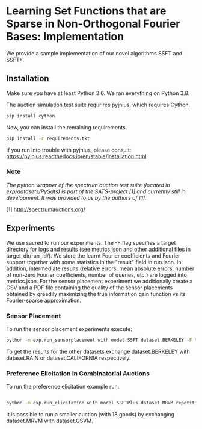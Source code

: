 # Learning Set Functions that are Sparse in Non-Orthogonal Fourier Bases: Implementation

We provide a sample implementation of our novel algorithms SSFT and SSFT+.

## Installation

Make sure you have at least Python 3.6. We ran everything on Python 3.8.

The auction simulation test suite requrires pyjnius, which requires Cython.
```bash
pip install cython
```
Now, you can install the remaining requirements.
```bash
pip install -r requirements.txt
```
If you run into trouble with pyjnius, please consult: https://pyjnius.readthedocs.io/en/stable/installation.html

### Note

*The python wrapper of the spectrum auction test suite (located in exp/datasets/PySats) is part of the SATS-project [1] and currently still in development. It was provided to us by the authors of [1].*


[1] http://spectrumauctions.org/

## Experiments

We use sacred to run our experiments. The -F flag specifies a target directory for logs and results (see metrics.json and other additional files in target_dir/run_id/). We store the learnt Fourier coefficients and Fourier support together with some statistics in the "result" field in run.json. In addition, intermediate results (relative errors, mean absolute errors, number of non-zero Fourier coefficients, number of queries, etc.) are logged into metrics.json. For the sensor placement experiment we additionally create a CSV and a PDF file containing the quality of the sensor placements obtained by greedily maximizing the true information gain function vs its Fourier-sparse approximation. 

### Sensor Placement

To run the sensor placement experiments execute:

```bash
python -m exp.run_sensorplacement with model.SSFT dataset.BERKELEY -F target_dir 
```

To get the results for the other datasets exchange dataset.BERKELEY with dataset.RAIN or dataset.CALIFORNIA respectively.


### Preference Elicitation in Combinatorial Auctions


To run the preference elicitation example run:

```bash

python -m exp.run_elicitation with model.SSFTPlus dataset.MRVM repetitions=1 -F target_dir

```

It is possible to run a smaller auction (with 18 goods) by exchanging dataset.MRVM with dataset.GSVM.
